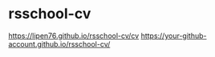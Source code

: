 # rsschool-cv
https://lipen76.github.io/rsschool-cv/cv
https://your-github-account.github.io/rsschool-cv/
